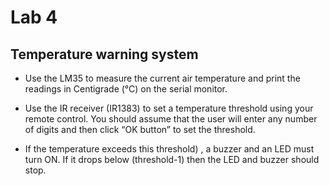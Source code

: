 # Lab 4

## Temperature warning system

* Use the LM35 to measure the current air temperature and print the readings in Centigrade (°C) on the serial monitor.

* Use the IR receiver (IR1383) to set a temperature threshold using your remote control. You should assume that the user will enter any number of digits and then click “OK button” to set the threshold.

* If the temperature exceeds this threshold) , a buzzer and an LED must turn ON. If it drops below (threshold-1) then the LED and buzzer should stop.



